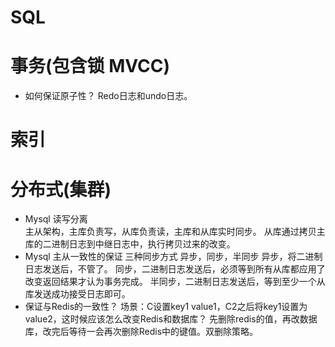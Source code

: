 # SQL
# 事务(包含锁 MVCC)
- 如何保证原子性？
  Redo日志和undo日志。
# 索引
# 分布式(集群)
- Mysql 读写分离  
  主从架构，主库负责写，从库负责读，主库和从库实时同步。
  从库通过拷贝主库的二进制日志到中继日志中，执行拷贝过来的改变。
- Mysql 主从一致性的保证
  三种同步方式  异步，同步，半同步
  异步，将二进制日志发送后，不管了。
  同步，二进制日志发送后，必须等到所有从库都应用了改变返回结果才认为事务完成。
  半同步，二进制日志发送后，等到至少一个从库发送成功接受日志即可。
- 保证与Redis的一致性？
  场景：C设置key1 value1，C2之后将key1设置为value2，这时候应该怎么改变Redis和数据库？
  先删除redis的值，再改数据库，改完后等待一会再次删除Redis中的键值。双删除策略。
